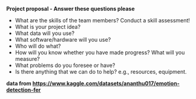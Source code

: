 **Project proposal - Answer these questions please**
- What are the skills of the team members? Conduct a skill assessment!
- What is your project idea?
- What data will you use?
- What software/hardware will you use?
- Who will do what?
- How will you know whether you have made progress? What will you measure?
- What problems do you foresee or have?
- Is there anything that we can do to help? e.g., resources, equipment.


**data from https://www.kaggle.com/datasets/ananthu017/emotion-detection-fer**

